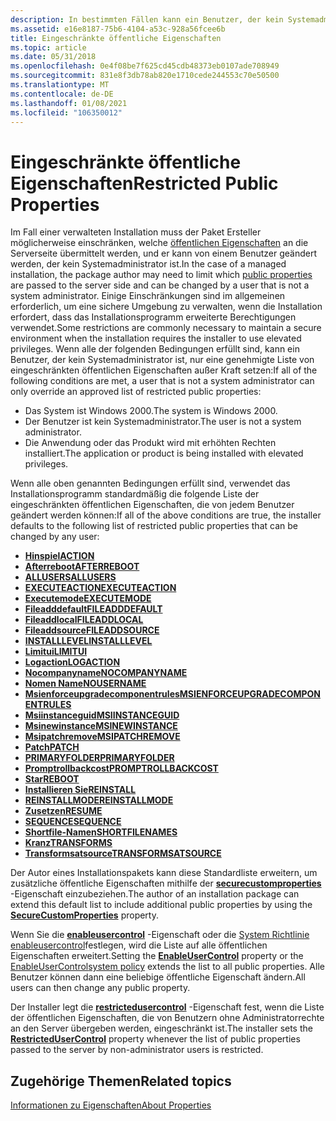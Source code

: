 ```yaml
---
description: In bestimmten Fällen kann ein Benutzer, der kein Systemadministrator ist, nur eine genehmigte Liste von eingeschränkten Windows Installer öffentlichen Eigenschaften außer Kraft setzen.
ms.assetid: e16e8187-75b6-4104-a53c-928a56fcee6b
title: Eingeschränkte öffentliche Eigenschaften
ms.topic: article
ms.date: 05/31/2018
ms.openlocfilehash: 0e4f08be7f625cd45cdb48373eb0107ade708949
ms.sourcegitcommit: 831e8f3db78ab820e1710cede244553c70e50500
ms.translationtype: MT
ms.contentlocale: de-DE
ms.lasthandoff: 01/08/2021
ms.locfileid: "106350012"
---
```

# <a name="restricted-public-properties"></a><span data-ttu-id="eba81-103">Eingeschränkte öffentliche Eigenschaften</span><span class="sxs-lookup"><span data-stu-id="eba81-103">Restricted Public Properties</span></span>

<span data-ttu-id="eba81-104">Im Fall einer verwalteten Installation muss der Paket Ersteller möglicherweise einschränken, welche [öffentlichen Eigenschaften](public-properties.md) an die Serverseite übermittelt werden, und er kann von einem Benutzer geändert werden, der kein Systemadministrator ist.</span><span class="sxs-lookup"><span data-stu-id="eba81-104">In the case of a managed installation, the package author may need to limit which [public properties](public-properties.md) are passed to the server side and can be changed by a user that is not a system administrator.</span></span> <span data-ttu-id="eba81-105">Einige Einschränkungen sind im allgemeinen erforderlich, um eine sichere Umgebung zu verwalten, wenn die Installation erfordert, dass das Installationsprogramm erweiterte Berechtigungen verwendet.</span><span class="sxs-lookup"><span data-stu-id="eba81-105">Some restrictions are commonly necessary to maintain a secure environment when the installation requires the installer to use elevated privileges.</span></span> <span data-ttu-id="eba81-106">Wenn alle der folgenden Bedingungen erfüllt sind, kann ein Benutzer, der kein Systemadministrator ist, nur eine genehmigte Liste von eingeschränkten öffentlichen Eigenschaften außer Kraft setzen:</span><span class="sxs-lookup"><span data-stu-id="eba81-106">If all of the following conditions are met, a user that is not a system administrator can only override an approved list of restricted public properties:</span></span>

-   <span data-ttu-id="eba81-107">Das System ist Windows 2000.</span><span class="sxs-lookup"><span data-stu-id="eba81-107">The system is Windows 2000.</span></span>
-   <span data-ttu-id="eba81-108">Der Benutzer ist kein Systemadministrator.</span><span class="sxs-lookup"><span data-stu-id="eba81-108">The user is not a system administrator.</span></span>
-   <span data-ttu-id="eba81-109">Die Anwendung oder das Produkt wird mit erhöhten Rechten installiert.</span><span class="sxs-lookup"><span data-stu-id="eba81-109">The application or product is being installed with elevated privileges.</span></span>

<span data-ttu-id="eba81-110">Wenn alle oben genannten Bedingungen erfüllt sind, verwendet das Installationsprogramm standardmäßig die folgende Liste der eingeschränkten öffentlichen Eigenschaften, die von jedem Benutzer geändert werden können:</span><span class="sxs-lookup"><span data-stu-id="eba81-110">If all of the above conditions are true, the installer defaults to the following list of restricted public properties that can be changed by any user:</span></span>

-   [<span data-ttu-id="eba81-111">**Hinspiel**</span><span class="sxs-lookup"><span data-stu-id="eba81-111">**ACTION**</span></span>](action.md)
-   [<span data-ttu-id="eba81-112">**Afterreboot**</span><span class="sxs-lookup"><span data-stu-id="eba81-112">**AFTERREBOOT**</span></span>](afterreboot.md)
-   [<span data-ttu-id="eba81-113">**ALLUSERS**</span><span class="sxs-lookup"><span data-stu-id="eba81-113">**ALLUSERS**</span></span>](allusers.md)
-   [<span data-ttu-id="eba81-114">**EXECUTEACTION**</span><span class="sxs-lookup"><span data-stu-id="eba81-114">**EXECUTEACTION**</span></span>](executeaction.md)
-   [<span data-ttu-id="eba81-115">**Executemode**</span><span class="sxs-lookup"><span data-stu-id="eba81-115">**EXECUTEMODE**</span></span>](executemode.md)
-   [<span data-ttu-id="eba81-116">**Fileadddefault**</span><span class="sxs-lookup"><span data-stu-id="eba81-116">**FILEADDDEFAULT**</span></span>](fileadddefault.md)
-   [<span data-ttu-id="eba81-117">**Fileaddlocal**</span><span class="sxs-lookup"><span data-stu-id="eba81-117">**FILEADDLOCAL**</span></span>](fileaddlocal.md)
-   [<span data-ttu-id="eba81-118">**Fileaddsource**</span><span class="sxs-lookup"><span data-stu-id="eba81-118">**FILEADDSOURCE**</span></span>](fileaddsource.md)
-   [<span data-ttu-id="eba81-119">**INSTALLLEVEL**</span><span class="sxs-lookup"><span data-stu-id="eba81-119">**INSTALLLEVEL**</span></span>](installlevel.md)
-   [<span data-ttu-id="eba81-120">**Limitui**</span><span class="sxs-lookup"><span data-stu-id="eba81-120">**LIMITUI**</span></span>](limitui.md)
-   [<span data-ttu-id="eba81-121">**Logaction**</span><span class="sxs-lookup"><span data-stu-id="eba81-121">**LOGACTION**</span></span>](logaction.md)
-   [<span data-ttu-id="eba81-122">**Nocompanyname**</span><span class="sxs-lookup"><span data-stu-id="eba81-122">**NOCOMPANYNAME**</span></span>](nocompanyname.md)
-   [<span data-ttu-id="eba81-123">**Nomen Name**</span><span class="sxs-lookup"><span data-stu-id="eba81-123">**NOUSERNAME**</span></span>](nousername.md)
-   [<span data-ttu-id="eba81-124">**Msienforceupgradecomponentrules**</span><span class="sxs-lookup"><span data-stu-id="eba81-124">**MSIENFORCEUPGRADECOMPONENTRULES**</span></span>](msienforceupgradecomponentrules.md)
-   [<span data-ttu-id="eba81-125">**Msiinstanceguid**</span><span class="sxs-lookup"><span data-stu-id="eba81-125">**MSIINSTANCEGUID**</span></span>](msiinstanceguid.md)
-   [<span data-ttu-id="eba81-126">**Msinewinstance**</span><span class="sxs-lookup"><span data-stu-id="eba81-126">**MSINEWINSTANCE**</span></span>](msinewinstance.md)
-   [<span data-ttu-id="eba81-127">**Msipatchremove**</span><span class="sxs-lookup"><span data-stu-id="eba81-127">**MSIPATCHREMOVE**</span></span>](msipatchremove.md)
-   [<span data-ttu-id="eba81-128">**Patch**</span><span class="sxs-lookup"><span data-stu-id="eba81-128">**PATCH**</span></span>](patch.md)
-   [<span data-ttu-id="eba81-129">**PRIMARYFOLDER**</span><span class="sxs-lookup"><span data-stu-id="eba81-129">**PRIMARYFOLDER**</span></span>](primaryfolder.md)
-   [<span data-ttu-id="eba81-130">**Promptrollbackcost**</span><span class="sxs-lookup"><span data-stu-id="eba81-130">**PROMPTROLLBACKCOST**</span></span>](promptrollbackcost.md)
-   [<span data-ttu-id="eba81-131">**Star**</span><span class="sxs-lookup"><span data-stu-id="eba81-131">**REBOOT**</span></span>](reboot.md)
-   [<span data-ttu-id="eba81-132">**Installieren Sie**</span><span class="sxs-lookup"><span data-stu-id="eba81-132">**REINSTALL**</span></span>](reinstall.md)
-   [<span data-ttu-id="eba81-133">**REINSTALLMODE**</span><span class="sxs-lookup"><span data-stu-id="eba81-133">**REINSTALLMODE**</span></span>](reinstallmode.md)
-   [<span data-ttu-id="eba81-134">**Zusetzen**</span><span class="sxs-lookup"><span data-stu-id="eba81-134">**RESUME**</span></span>](resume.md)
-   [<span data-ttu-id="eba81-135">**SEQUENCE**</span><span class="sxs-lookup"><span data-stu-id="eba81-135">**SEQUENCE**</span></span>](sequence.md)
-   [<span data-ttu-id="eba81-136">**Shortfile-Namen**</span><span class="sxs-lookup"><span data-stu-id="eba81-136">**SHORTFILENAMES**</span></span>](shortfilenames.md)
-   [<span data-ttu-id="eba81-137">**Kranz**</span><span class="sxs-lookup"><span data-stu-id="eba81-137">**TRANSFORMS**</span></span>](transforms.md)
-   [<span data-ttu-id="eba81-138">**Transformsatsource**</span><span class="sxs-lookup"><span data-stu-id="eba81-138">**TRANSFORMSATSOURCE**</span></span>](transformsatsource.md)

<span data-ttu-id="eba81-139">Der Autor eines Installationspakets kann diese Standardliste erweitern, um zusätzliche öffentliche Eigenschaften mithilfe der [**securecustomproperties**](securecustomproperties.md) -Eigenschaft einzubeziehen.</span><span class="sxs-lookup"><span data-stu-id="eba81-139">The author of an installation package can extend this default list to include additional public properties by using the [**SecureCustomProperties**](securecustomproperties.md) property.</span></span>

<span data-ttu-id="eba81-140">Wenn Sie die [**enableusercontrol**](-enableusercontrol.md) -Eigenschaft oder die [System Richtlinie](system-policy.md) [enableusercontrol](enableusercontrol.md)festlegen, wird die Liste auf alle öffentlichen Eigenschaften erweitert.</span><span class="sxs-lookup"><span data-stu-id="eba81-140">Setting the [**EnableUserControl**](-enableusercontrol.md) property or the [EnableUserControl](enableusercontrol.md)[system policy](system-policy.md) extends the list to all public properties.</span></span> <span data-ttu-id="eba81-141">Alle Benutzer können dann eine beliebige öffentliche Eigenschaft ändern.</span><span class="sxs-lookup"><span data-stu-id="eba81-141">All users can then change any public property.</span></span>

<span data-ttu-id="eba81-142">Der Installer legt die [**restrictedusercontrol**](restrictedusercontrol.md) -Eigenschaft fest, wenn die Liste der öffentlichen Eigenschaften, die von Benutzern ohne Administratorrechte an den Server übergeben werden, eingeschränkt ist.</span><span class="sxs-lookup"><span data-stu-id="eba81-142">The installer sets the [**RestrictedUserControl**](restrictedusercontrol.md) property whenever the list of public properties passed to the server by non-administrator users is restricted.</span></span>

## <a name="related-topics"></a><span data-ttu-id="eba81-143">Zugehörige Themen</span><span class="sxs-lookup"><span data-stu-id="eba81-143">Related topics</span></span>

<dl> <dt>

[<span data-ttu-id="eba81-144">Informationen zu Eigenschaften</span><span class="sxs-lookup"><span data-stu-id="eba81-144">About Properties</span></span>](about-properties.md)
</dt> </dl>

 

 



